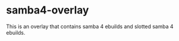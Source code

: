 samba4-overlay
==============

This is an overlay that contains samba 4 ebuilds and slotted samba 4 ebuilds.